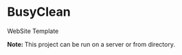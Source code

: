 BusyClean
=========

WebSite Template

<b>Note: </b> This project can be run on a server or from directory.
